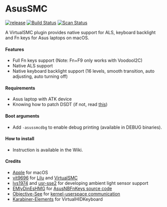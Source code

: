 # AsusSMC

[![release](https://img.shields.io/github/release/hieplpvip/AsusSMC.svg)](https://github.com/hieplpvip/AsusSMC/releases) [![Build Status](https://travis-ci.org/hieplpvip/AsusSMC.svg?branch=master)](https://travis-ci.org/hieplpvip/AsusSMC) [![Scan Status](https://scan.coverity.com/projects/18304/badge.svg?flat=1)](https://scan.coverity.com/projects/18304)

A VirtualSMC plugin provides native support for ALS, keyboard backlight and Fn keys for Asus laptops on macOS.

#### Features
- Full Fn keys support (Note: Fn+F9 only works with VoodooI2C)
- Native ALS support
- Native keyboard backlight support (16 levels, smooth transition, auto adjusting, auto turning off)

#### Requirements
- Asus laptop with ATK device
- Knowing how to patch DSDT (if not, read [this](https://www.tonymacx86.com/threads/guide-patching-laptop-dsdt-ssdts.152573/))

#### Boot arguments
- Add `-asussmcdbg` to enable debug printing (available in DEBUG binaries).

#### How to install
- Instruction is available in the Wiki.

#### Credits
- [Apple](https://www.apple.com) for macOS
- [vit9696](https://github.com/vit9696) for [Lilu](https://github.com/acidanthera/Lilu) and [VirtualSMC](https://github.com/acidanthera/VirtualSMC)
- [lvs1974](https://github.com/lvs1974) and [usr-sse2](https://github.com/usr-sse2) for developing ambient light sensor support
- [EMlyDinEsHMG](https://osxlatitude.com/profile/7370-emlydinesh/) for [AsusNBFnKeys source code](https://github.com/EMlyDinEsHMG/AsusNBFnKeys)
- [Objective-See](https://objective-see.com) for [kernel-userspace communication](https://objective-see.com/blog/blog_0x0B.html)
- [Karabiner-Elements](https://github.com/tekezo/Karabiner-Elements) for VirtualHIDKeyboard
